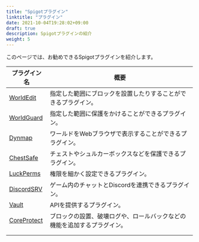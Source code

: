 ```yaml
---
title: "Spigotプラグイン"
linktitle: "プラグイン"
date: 2021-10-04T19:28:02+09:00
draft: true
description: Spigotプラグインの紹介
weight: 5
---
```


このページでは、お勧めできるSpigotプラグインを紹介します。

|プラグイン名|概要|
|---|---|
|[WorldEdit](https://dev.bukkit.org/projects/worldedit)|指定した範囲にブロックを設置したりすることができるプラグイン。|
|[WorldGuard](https://dev.bukkit.org/projects/worldguard)|指定した範囲に保護をかけることができるプラグイン。|
|[Dynmap](https://www.spigotmc.org/resources/dynmap.274/)|ワールドをWebブラウザで表示することができるプラグイン。|
|[ChestSafe](https://github.com/HimaJyun/ChestSafe/releases)|チェストやシュルカーボックスなどを保護できるプラグイン。|
|[LuckPerms](https://www.spigotmc.org/resources/luckperms.28140/)|権限を細かく設定できるプラグイン。|
|[DiscordSRV](https://www.spigotmc.org/resources/discordsrv.18494/)|ゲーム内のチャットとDiscordを連携できるプラグイン。|
|[Vault](https://www.spigotmc.org/resources/vault.34315/)|APIを提供するプラグイン。|
|[CoreProtect](https://www.spigotmc.org/resources/coreprotect.8631/)|ブロックの設置、破壊ログや、ロールバックなどの機能を追加するプラグイン。|
|||
|||
